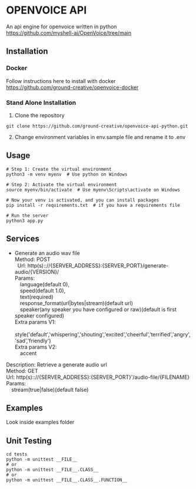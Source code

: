 # OPENVOICE API

An api engine for openvoice written in python<br />
https://github.com/myshell-ai/OpenVoice/tree/main

## Installation

### Docker

Follow instructions here to install with docker<br /> 
https://github.com/ground-creative/openvoice-docker

### Stand Alone Installation

1) Clone the repository
```
git clone https://github.com/ground-creative/openvoice-api-python.git
```

2) Change environment variables in env.sample file and rename it to .env

## Usage

```
# Step 1: Create the virtual environment
python3 -m venv myenv  # Use python on Windows

# Step 2: Activate the virtual environment
source myenv/bin/activate  # Use myenv\Scripts\activate on Windows

# Now your venv is activated, and you can install packages
pip install -r requirements.txt  # if you have a requirements file

# Run the server
python3 app.py
```

## Services
- Generate an audio wav file<br />
Method: POST<br />
&ensp;Url: http(s):://{SERVER_ADDRESS}:{SERVER_PORT}/generate-audio/{VERSION}/<br />
Params:<br />
&emsp;language(default 0),<br />
&emsp;speed(default 1.0),<br /> 
&emsp;text(required)<br /> 
&emsp;response_format(url|bytes|stream)(default url)<br /> 
&emsp;speaker(any speaker you have configured or raw)(default is first speaker configured)<br />
Extra params V1:<br /> 
&emsp;style('default','whispering','shouting','excited','cheerful','terrified','angry','sad','friendly')<br />
Extra params V2:<br /> 
&emsp;accent<br />

Description: Retrieve a generate audio url<br />
Method: GET<br />
Url: http(s):://{SERVER_ADDRESS}:{SERVER_PORT}'/audio-file/{FILENAME}<br />
Params:<br /> 
&emsp;stream(true|false)(default false)

## Examples

Look inside examples folder

## Unit Testing

```
cd tests
python -m unittest __FILE__
# or
python -m unittest __FILE__.CLASS__
# or
python -m unittest __FILE__.CLASS__.FUNCTION__
```
